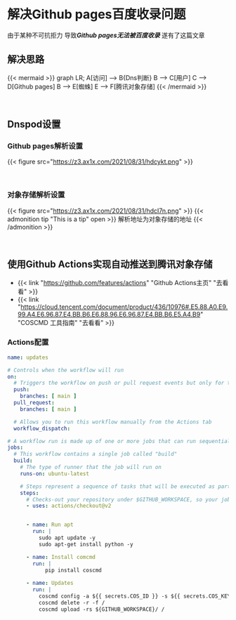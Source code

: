 # 解决Github pages百度收录问题

<!--more-->
由于某种不可抗拒力 导致***Github pages无法被百度收录*** 遂有了这篇文章
## 解决思路

{{< mermaid >}}
graph LR;
    A[访问] --> B{Dns判断}
    B --> C[用户]
    C --> D[Github pages]
    B --> E[蜘蛛]
    E --> F[腾讯对象存储]
{{< /mermaid >}}

​    

## Dnspod设置

### Github pages解析设置

{{< figure src="https://z3.ax1x.com/2021/08/31/hdcykt.png"  >}}

​    

### 对象存储解析设置

{{< figure src="https://z3.ax1x.com/2021/08/31/hdcI7n.png"  >}}
{{< admonition tip "This is a tip" open >}}
解析地址为对象存储的地址
{{< /admonition >}}

​    

## 使用Github Actions实现自动推送到腾讯对象存储

- {{< link "https://github.com/features/actions" "Github Actions主页" "去看看" >}}
- {{< link "https://cloud.tencent.com/document/product/436/10976#.E5.88.A0.E9.99.A4.E6.96.87.E4.BB.B6.E6.88.96.E6.96.87.E4.BB.B6.E5.A4.B9" "COSCMD 工具指南" "去看看" >}}

### Actions配置

```yaml
name: updates

# Controls when the workflow will run
on:
  # Triggers the workflow on push or pull request events but only for the main branch
  push:
    branches: [ main ]
  pull_request:
    branches: [ main ]

  # Allows you to run this workflow manually from the Actions tab
  workflow_dispatch:

# A workflow run is made up of one or more jobs that can run sequentially or in parallel
jobs:
  # This workflow contains a single job called "build"
  build:
    # The type of runner that the job will run on
    runs-on: ubuntu-latest

    # Steps represent a sequence of tasks that will be executed as part of the job
    steps:
      # Checks-out your repository under $GITHUB_WORKSPACE, so your job can access it
      - uses: actions/checkout@v2


      - name: Run apt
        run: |
          sudo apt update -y
          sudo apt-get install python -y

      - name: Install comcmd
        run: |
        	pip install coscmd
        	
      - name: Updates
        run: | 
          coscmd config -a ${{ secrets.COS_ID }} -s ${{ secrets.COS_KEY }} -b ${{ secrets.COS_BUCKET_NAME }} -r ${{ secrets.COS_BUCKET_LOCATION }} -m 16 -p 10
          coscmd delete -r -f /
          coscmd upload -rs ${GITHUB_WORKSPACE}/ /
```


